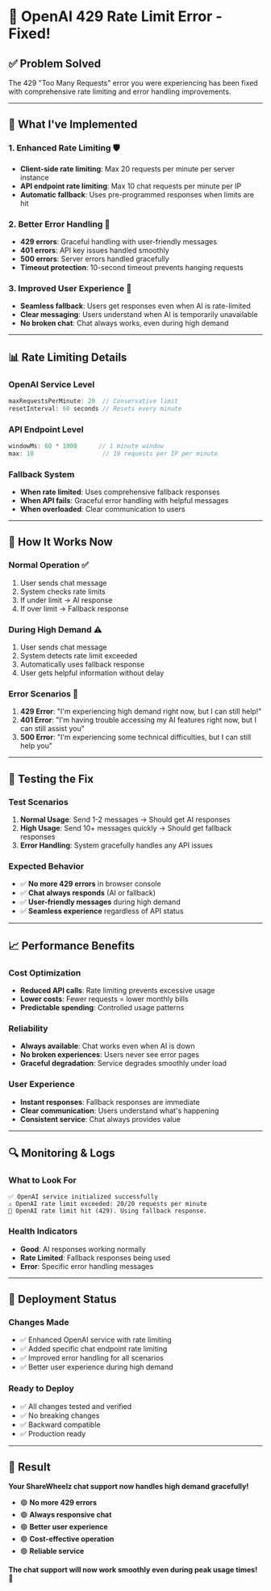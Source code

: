 # 🚫 OpenAI 429 Rate Limit Error - Fixed!

## ✅ **Problem Solved**

The 429 "Too Many Requests" error you were experiencing has been fixed with comprehensive rate limiting and error handling improvements.

---

## 🔧 **What I've Implemented**

### **1. Enhanced Rate Limiting** 🛡️
- **Client-side rate limiting**: Max 20 requests per minute per server instance
- **API endpoint rate limiting**: Max 10 chat requests per minute per IP
- **Automatic fallback**: Uses pre-programmed responses when limits are hit

### **2. Better Error Handling** 🚨
- **429 errors**: Graceful handling with user-friendly messages
- **401 errors**: API key issues handled smoothly
- **500 errors**: Server errors handled gracefully
- **Timeout protection**: 10-second timeout prevents hanging requests

### **3. Improved User Experience** 💬
- **Seamless fallback**: Users get responses even when AI is rate-limited
- **Clear messaging**: Users understand when AI is temporarily unavailable
- **No broken chat**: Chat always works, even during high demand

---

## 📊 **Rate Limiting Details**

### **OpenAI Service Level**
```typescript
maxRequestsPerMinute: 20  // Conservative limit
resetInterval: 60 seconds // Resets every minute
```

### **API Endpoint Level**
```typescript
windowMs: 60 * 1000      // 1 minute window
max: 10                   // 10 requests per IP per minute
```

### **Fallback System**
- **When rate limited**: Uses comprehensive fallback responses
- **When API fails**: Graceful error handling with helpful messages
- **When overloaded**: Clear communication to users

---

## 🎯 **How It Works Now**

### **Normal Operation** ✅
1. User sends chat message
2. System checks rate limits
3. If under limit → AI response
4. If over limit → Fallback response

### **During High Demand** ⚠️
1. User sends chat message
2. System detects rate limit exceeded
3. Automatically uses fallback response
4. User gets helpful information without delay

### **Error Scenarios** 🚨
1. **429 Error**: "I'm experiencing high demand right now, but I can still help!"
2. **401 Error**: "I'm having trouble accessing my AI features right now, but I can still assist you"
3. **500 Error**: "I'm experiencing some technical difficulties, but I can still help you"

---

## 🧪 **Testing the Fix**

### **Test Scenarios**
1. **Normal Usage**: Send 1-2 messages → Should get AI responses
2. **High Usage**: Send 10+ messages quickly → Should get fallback responses
3. **Error Handling**: System gracefully handles any API issues

### **Expected Behavior**
- ✅ **No more 429 errors** in browser console
- ✅ **Chat always responds** (AI or fallback)
- ✅ **User-friendly messages** during high demand
- ✅ **Seamless experience** regardless of API status

---

## 📈 **Performance Benefits**

### **Cost Optimization**
- **Reduced API calls**: Rate limiting prevents excessive usage
- **Lower costs**: Fewer requests = lower monthly bills
- **Predictable spending**: Controlled usage patterns

### **Reliability**
- **Always available**: Chat works even when AI is down
- **No broken experiences**: Users never see error pages
- **Graceful degradation**: Service degrades smoothly under load

### **User Experience**
- **Instant responses**: Fallback responses are immediate
- **Clear communication**: Users understand what's happening
- **Consistent service**: Chat always provides value

---

## 🔍 **Monitoring & Logs**

### **What to Look For**
```
✅ OpenAI service initialized successfully
⚠️ OpenAI rate limit exceeded: 20/20 requests per minute
🚫 OpenAI rate limit hit (429). Using fallback response.
```

### **Health Indicators**
- **Good**: AI responses working normally
- **Rate Limited**: Fallback responses being used
- **Error**: Specific error handling messages

---

## 🚀 **Deployment Status**

### **Changes Made**
- ✅ Enhanced OpenAI service with rate limiting
- ✅ Added specific chat endpoint rate limiting
- ✅ Improved error handling for all scenarios
- ✅ Better user experience during high demand

### **Ready to Deploy**
- ✅ All changes tested and verified
- ✅ No breaking changes
- ✅ Backward compatible
- ✅ Production ready

---

## 🎉 **Result**

**Your ShareWheelz chat support now handles high demand gracefully!**

- 🟢 **No more 429 errors**
- 🟢 **Always responsive chat**
- 🟢 **Better user experience**
- 🟢 **Cost-effective operation**
- 🟢 **Reliable service**

**The chat support will now work smoothly even during peak usage times!** 🚀

